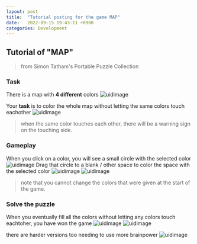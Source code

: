 ```yaml
---
layout: post
title:  "Tutorial posting for the game MAP"
date:   2022-09-15 19:43:11 +0900
categories: Development
---
```

## Tutorial of "MAP"

> from Simon Tatham's Portable Puzzle Collection

### Task

There is a map with **4 different** colors
![uidimage](/devblog/assets/map1.png)

Your **task** is to color the whole map without letting the same colors touch eachother
![uidimage](/devblog/assets/map2.png)
> when the same color touches each other, there will be a warning sign on the touching side.

### Gameplay

When you click on a color, you will see a small circle with the selected color
![uidimage](/devblog/assets/map3.png)
Drag that circle to a blank / other space to color the space with the selected color
![uidimage](/devblog/assets/map4.png)
![uidimage](/devblog/assets/map5.png)
> note that you cannot change the colors that were given at the start of the game.

### Solve the puzzle

When you eventually fill all the colors without letting any colors touch eachtoher, you have won the game
![uidimage](/devblog/assets/map6.png)
![uidimage](/devblog/assets/map7.png)

there are harder versions too needing to use more brainpower
![uidimage](/devblog/assets/map8.png)
